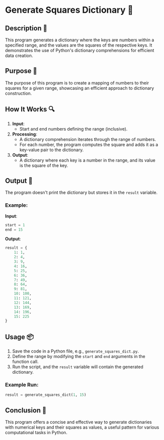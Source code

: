 # Generate Squares Dictionary 📘

## Description 📝

This program generates a dictionary where the keys are numbers within a specified range, and the values are the squares of the respective keys. It demonstrates the use of Python's dictionary comprehensions for efficient data creation.

## Purpose 🎯

The purpose of this program is to create a mapping of numbers to their squares for a given range, showcasing an efficient approach to dictionary construction.

## How It Works 🔍

1. **Input**:
    - Start and end numbers defining the range (inclusive).
2. **Processing**:
    - A dictionary comprehension iterates through the range of numbers.
    - For each number, the program computes the square and adds it as a key-value pair to the dictionary.
3. **Output**:
    - A dictionary where each key is a number in the range, and its value is the square of the key.

## Output 📜

The program doesn't print the dictionary but stores it in the `result` variable.

### Example:

**Input**:

```python
start = 1
end = 15
```

**Output**:

```python
result = {
    1: 1,
    2: 4,
    3: 9,
    4: 16,
    5: 25,
    6: 36,
    7: 49,
    8: 64,
    9: 81,
    10: 100,
    11: 121,
    12: 144,
    13: 169,
    14: 196,
    15: 225
}
```

## Usage 📦

1. Save the code in a Python file, e.g., `generate_squares_dict.py`.
2. Define the range by modifying the `start` and `end` arguments in the function call.
3. Run the script, and the `result` variable will contain the generated dictionary.

### Example Run:

```python
result = generate_squares_dict(1, 15)
```

## Conclusion 🚀

This program offers a concise and effective way to generate dictionaries with numerical keys and their squares as values, a useful pattern for various computational tasks in Python.
